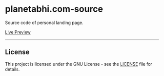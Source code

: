 # planetabhi.com-source

Source code of personal landing page. 

[Live Preview](http://planetabhi.com/)

-----

## License

This project is licensed under the GNU License - see the [LICENSE](LICENSE.md) file for details.
